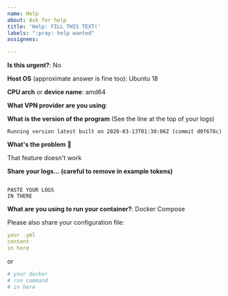 ```yaml
---
name: Help
about: Ask for help
title: 'Help: FILL THIS TEXT!'
labels: ":pray: help wanted"
assignees:

---
```


<!---
⚠️ If this about a Docker configuration problem or another service:
Start a discussion at https://github.com/qdm12/gluetun/discussions/new
OR I WILL INSTA-CLOSE YOUR ISSUE.
-->

<!---
⚠️ Answer the following or I'll insta-close your issue
-->

**Is this urgent?**: No

**Host OS** (approximate answer is fine too): Ubuntu 18

**CPU arch** or **device name**: amd64

**What VPN provider are you using**:

**What is the version of the program** (See the line at the top of your logs)

```
Running version latest built on 2020-03-13T01:30:06Z (commit d0f678c)
```

**What's the problem** 🤔

That feature doesn't work

**Share your logs... (careful to remove in example tokens)**

```log

PASTE YOUR LOGS
IN THERE

```

**What are you using to run your container?**: Docker Compose

Please also share your configuration file:

```yml
your .yml
content
in here
```

or

```sh
# your docker
# run command
# in here
```
